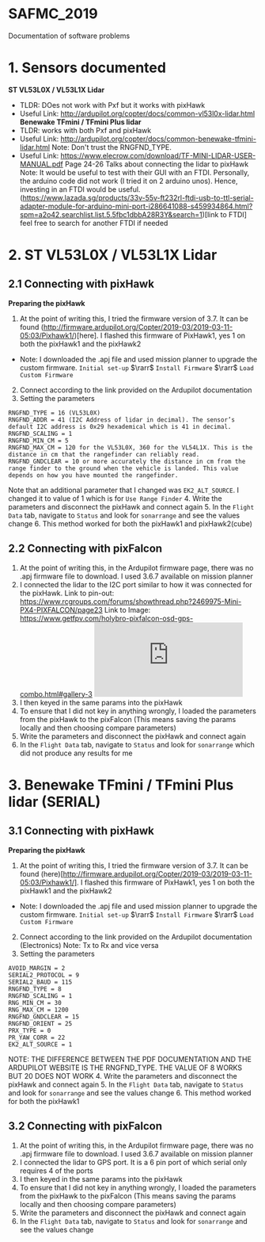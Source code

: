 # SAFMC_2019
Documentation of software problems 

# 1. Sensors documented 
**ST VL53L0X / VL53L1X Lidar**
- TLDR: DOes not work with Pxf but it works with pixHawk
- Useful Link: http://ardupilot.org/copter/docs/common-vl53l0x-lidar.html
**Benewake TFmini / TFmini Plus lidar**
- TLDR: works with both Pxf and pixHawk
- Useful Link: http://ardupilot.org/copter/docs/common-benewake-tfmini-lidar.html 
  Note: Don't trust the RNGFND_TYPE. 
- Useful Link: https://www.elecrow.com/download/TF-MINI-LIDAR-USER-MANUAL.pdf
  Page 24-26 Talks about connecting the lidar to pixHawk 
  Note: It would be useful to test with their GUI with an FTDI. Personally, the arduino code did not work (I tried it on 2 arduino unos). Hence, investing in an FTDI would be useful. (https://www.lazada.sg/products/33v-55v-ft232rl-ftdi-usb-to-ttl-serial-adapter-module-for-arduino-mini-port-i286641088-s459934864.html?spm=a2o42.searchlist.list.5.5fbc1dbbA28R3Y&search=1)[link to FTDI] feel free to search for another FTDI if needed 
  
# 2. ST VL53L0X / VL53L1X Lidar
## 2.1 Connecting with pixHawk
**Preparing the pixHawk**
1. At the point of writing this, I tried the firmware version of 3.7. It can be found (http://firmware.ardupilot.org/Copter/2019-03/2019-03-11-05:03/Pixhawk1/)[here]. I flashed this firmware of PixHawk1, yes 1 on both the pixHawk1 and the pixHawk2 
  - Note: I downloaded the .apj file and used mission planner to upgrade the custom firmware. `Initial set-up` $\rarr$ `Install Firmware` $\rarr$ `Load Custom Firmware`
2. Connect according to the link provided on the Ardupilot documentation 
3. Setting the parameters 
```
RNGFND_TYPE = 16 (VL53L0X)
RNGFND_ADDR = 41 (I2C Address of lidar in decimal). The sensor’s default I2C address is 0x29 hexademical which is 41 in decimal.
RNGFND_SCALING = 1
RNGFND_MIN_CM = 5
RNGFND_MAX_CM = 120 for the VL53L0X, 360 for the VL54L1X. This is the distance in cm that the rangefinder can reliably read.
RNGFND_GNDCLEAR = 10 or more accurately the distance in cm from the range finder to the ground when the vehicle is landed. This value depends on how you have mounted the rangefinder.
```
Note that an additional parameter that I changed was `EK2_ALT_SOURCE`. I changed it to value of 1 which is for `Use Range Finder`
4. Write the parameters and disconnect the pixHawk and connect again
5. In the `Flight Data` tab, navigate to `Status` and look for `sonarrange` and see the values change 
6. This method worked for both the pixHawk1 and pixHawk2(cube)

## 2.2 Connecting with pixFalcon 
1. At the point of writing this, in the Ardupilot firmware page, there was no .apj firmware file to download. I used 3.6.7 available on mission planner 
2. I connected the lidar to the I2C port similar to how it was connected for the pixHawk. 
Link to pin-out: https://www.rcgroups.com/forums/showthread.php?2469975-Mini-PX4-PIXFALCON/page23
Link to Image: https://www.getfpv.com/holybro-pixfalcon-osd-gps-combo.html#gallery-3
![](https://www.getfpv.com/holybro-pixfalcon-osd-gps-combo.html#gallery-3)
3. I then keyed in the same params into the pixHawk
4. To ensure that I did not key in anything wrongly, I loaded the parameters from the pixHawk to the pixFalcon (This means saving the params locally and then choosing compare parameters)
5. Write the parameters and disconnect the pixHawk and connect again
6. In the `Flight Data` tab, navigate to `Status` and look for `sonarrange` which did not produce any results for me 

# 3. Benewake TFmini / TFmini Plus lidar (SERIAL)
## 3.1 Connecting with pixHawk
**Preparing the pixHawk**
1. At the point of writing this, I tried the firmware version of 3.7. It can be found (here)[http://firmware.ardupilot.org/Copter/2019-03/2019-03-11-05:03/Pixhawk1/]. I flashed this firmware of PixHawk1, yes 1 on both the pixHawk1 and the pixHawk2 
  - Note: I downloaded the .apj file and used mission planner to upgrade the custom firmware. `Initial set-up` $\rarr$ `Install Firmware` $\rarr$ `Load Custom Firmware`
2. Connect according to the link provided on the Ardupilot documentation (Electronics)
Note: Tx to Rx and vice versa 
3. Setting the parameters 
```
AVOID_MARGIN = 2
SERIAL2_PROTOCOL = 9 
SERIAL2_BAUD = 115
RNGFND_TYPE = 8 
RNGFND_SCALING = 1 
RNG_MIN_CM = 30
RNG_MAX_CM = 1200
RNGFND_GNDCLEAR = 15
RNGFND_ORIENT = 25
PRX_TYPE = 0 
PR_YAW_CORR = 22
EK2_ALT_SOURCE = 1
```
NOTE: THE DIFFERENCE BETWEEN THE PDF DOCUMENTATION AND THE ARDUPILOT WEBSITE IS THE RNGFND_TYPE. THE VALUE OF 8 WORKS BUT 20 DOES NOT WORK
4. Write the parameters and disconnect the pixHawk and connect again
5. In the `Flight Data` tab, navigate to `Status` and look for `sonarrange` and see the values change 
6. This method worked for both the pixHawk1

## 3.2 Connecting with pixFalcon 
1. At the point of writing this, in the Ardupilot firmware page, there was no .apj firmware file to download. I used 3.6.7 available on mission planner 
2. I connected the lidar to GPS port. It is a 6 pin port of which serial only requires 4 of the ports 
3. I then keyed in the same params into the pixHawk
4. To ensure that I did not key in anything wrongly, I loaded the parameters from the pixHawk to the pixFalcon (This means saving the params locally and then choosing compare parameters)
5. Write the parameters and disconnect the pixHawk and connect again
6. In the `Flight Data` tab, navigate to `Status` and look for `sonarrange` and see the values change 
